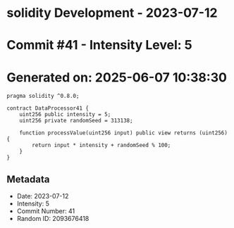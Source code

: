 ﻿# solidity Development - 2023-07-12
# Commit #41 - Intensity Level: 5
# Generated on: 2025-06-07 10:38:30
```solidity
pragma solidity ^0.8.0;

contract DataProcessor41 {
    uint256 public intensity = 5;
    uint256 private randomSeed = 313138;

    function processValue(uint256 input) public view returns (uint256) {
        return input * intensity + randomSeed % 100;
    }
}
```
## Metadata
- Date: 2023-07-12
- Intensity: 5
- Commit Number: 41
- Random ID: 2093676418
